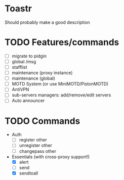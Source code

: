 # Toastr
Should probably make a good description

# TODO Features/commands
 * [ ] migrate to pidgin
 * [ ] global /msg
 * [ ] stafflist
 * [ ] maintenance (proxy instance)
 * [ ] maintenance (global)
 * [ ] MOTD System (or use MiniMOTD/PistonMOTD)
 * [ ] AntiVPN
 * [ ] sub-servers managers: add/remove/edit servers
 * [ ] Auto announcer
 
# TODO Commands
 * Auth
    * [ ] register other
    * [ ] unregister other
    * [ ] changepass other

 * Essentials (with cross-proxy support!)
    * [X] alert
    * [ ] send
    * [X] sendtoall